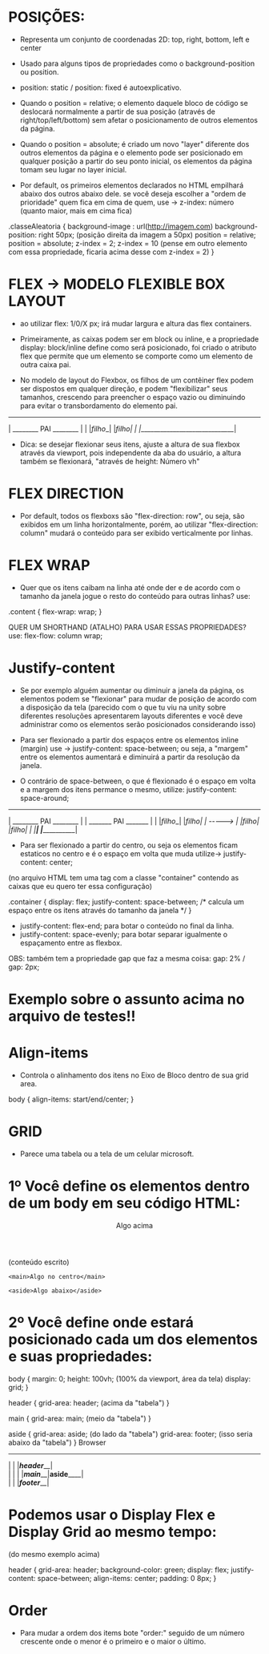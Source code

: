# POSIÇÕES:
- Representa um conjunto de coordenadas 2D: top, right, bottom, left e center
- Usado para alguns tipos de propriedades como o background-position ou position.

- position: static / position: fixed é autoexplicativo.

- Quando o position = relative; o elemento daquele bloco de código se deslocará normalmente a partir de sua posição (através de right/top/left/bottom) sem afetar o posicionamento de outros elementos da página.

- Quando o position = absolute; é criado um novo "layer" diferente dos outros elementos da página e o elemento pode ser posicionado em qualquer posição a partir do seu ponto inicial, os elementos da página tomam seu lugar no layer inicial.

- Por default, os primeiros elementos declarados no HTML empilhará abaixo dos outros abaixo dele. se você deseja escolher a "ordem de prioridade" quem fica em cima de quem, use -> z-index: número (quanto maior, mais em cima fica)

.classeAleatoria {
    background-image : url(http://imagem.com)
    background-position: right 50px; (posição direita da imagem a 50px)
    position = relative;
    position = absolute;
    z-index = 2;
    z-index = 10 (pense em outro elemento com essa propriedade, ficaria acima desse com z-index = 2)
}

# FLEX -> MODELO FLEXIBLE BOX LAYOUT

- ao utilizar flex: 1/0/X px; irá mudar largura e altura das flex containers.

- Primeiramente, as caixas podem ser em block ou inline, e a propriedade display: block/inline define como será posicionado, foi criado o atributo flex que permite que um elemento se comporte como um elemento de outra caixa pai. 

- No modelo de layout do Flexbox, os filhos de um contêiner flex podem ser dispostos em qualquer direção, e podem "flexibilizar" seus tamanhos, crescendo para preencher o espaço vazio ou diminuindo para evitar o transbordamento do elemento pai. 
 ______________________________
|   ________  PAI  ________    |
|  |_filho__|     |__filho_|   |
|______________________________|

* Dica: se desejar flexionar seus itens, ajuste a altura de sua flexbox através da viewport, pois independente da
aba do usuário, a altura também se flexionará, "através de height: Número vh"

# FLEX DIRECTION
- Por default, todos os flexboxs são "flex-direction: row", ou seja, são exibidos em um linha horizontalmente, porém,
ao utilizar "flex-direction: column" mudará o conteúdo para ser exibido verticalmente por linhas.

# FLEX WRAP
- Quer que os itens caibam na linha até onde der e de acordo com o tamanho da janela jogue o resto do conteúdo para
outras linhas? use:

.content {
    flex-wrap: wrap;
}

QUER UM SHORTHAND (ATALHO) PARA USAR ESSAS PROPRIEDADES? use:
flex-flow: column wrap;


# Justify-content

- Se por exemplo alguém aumentar ou diminuir a janela da página, os elementos podem se "flexionar" para mudar de posição de acordo com a disposição da tela (parecido com o que tu viu na unity sobre diferentes resoluções apresentarem layouts diferentes e você deve administrar como os elementos serão posicionados considerando isso)

* Para ser flexionado a partir dos espaços entre os elementos inline (margin) use -> justify-content: space-between;
ou seja, a "margem" entre os elementos aumentará e diminuirá a partir da resolução da janela.

* O contrário de space-between, o que é flexionado é o espaço em volta e a margem dos itens permance o mesmo, utilize: justify-content: space-around;

_______________________________                     ________________________________________
|   ________  PAI  ________    |                    |         _______  PAI  _______         |
|  |_filho__|     |__filho_|   |      ----->        |        |_filho_|     |_filho_|        |
|______________________________|                    |_______________________________________|



* Para ser flexionado a partir do centro, ou seja os elementos ficam estaticos no centro e é o espaço em volta que muda utilize-> justify-content: center;

(no arquivo HTML tem uma tag com a classe "container" contendo as caixas que eu quero ter essa configuração)

.container  {
    display: flex;
    justify-content: space-between; /* calcula um espaço entre os itens através do tamanho da janela */
}

* justify-content: flex-end; para botar o conteúdo no final da linha.
* justify-content: space-evenly; para botar separar igualmente o espaçamento entre as flexbox.

OBS: também tem a propriedade gap que faz a mesma coisa:
    gap: 2% / gap: 2px;


# Exemplo sobre o assunto acima no arquivo de testes!!

# Align-items
- Controla o alinhamento dos itens no Eixo de Bloco dentro de sua grid area.

body {
    align-items: start/end/center;
}

# GRID
- Parece uma tabela ou a tela de um celular microsoft.

# 1º Você define os elementos dentro de um body em seu código HTML:

<body>
    <header>Algo acima</header> (conteúdo escrito)

    <main>Algo no centro</main>

    <aside>Algo abaixo</aside>

</body>

# 2º Você define onde estará posicionado cada um dos elementos e suas propriedades:

body {
    margin: 0;
    height: 100vh; (100% da viewport, área da tela)
    display: grid;
}

header {
    grid-area: header; (acima da "tabela")
}

main {
    grid-area: main; (meio da "tabela")
}

aside {
    grid-area: aside; (do lado da "tabela")
    grid-area: footer; (isso seria abaixo da "tabela")
}
         Browser
 __________________________
|                          |
|_________header___________|                        
|            |             |
|___main_____|__aside______|                          
|                          |
|_________footer___________|

# Podemos usar o Display Flex e Display Grid ao mesmo tempo:
(do mesmo exemplo acima)

header {
    grid-area: header;
    background-color: green;
    display: flex;
    justify-content: space-between;
    align-items: center;
    padding: 0 8px;
}

#  Order
- Para mudar a ordem dos items bote "order:" seguido de um número crescente onde o menor é o primeiro e o maior o último.